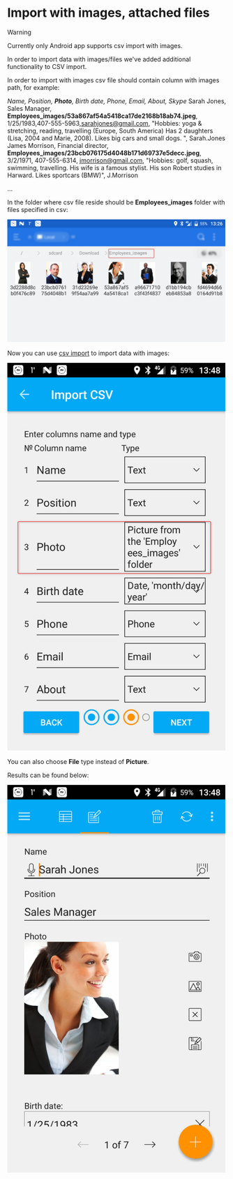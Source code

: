 # Import with images, attached files #

> [!WARNING]
> Currently only Android app supports csv import with images.

In order to import data with images/files we've added additional functionality to CSV import.

In order to import with images csv file should contain column with images path, for example:

*Name, Position, **Photo**, Birth date, Phone, Email, About, Skype*
Sarah Jones, Sales
Manager, **Employees_images/53a867af54a5418ca17de2168b18ab74.jpeg**, 1/25/1983,407-555-5963,sarahjones@gmail.com, "Hobbies: yoga & stretching, reading, travelling (Europe, South America) Has 2 daughters (Lisa, 2004 and Marie, 2008). Likes big cars and small dogs.  ", Sarah.Jones
James Morrison, Financial director, **Employees_images/23bcb076175d4048b171d69737e5decc.jpeg**, 3/2/1971, 407-555-6314, jmorrison@gmail.com, "Hobbies: golf, squash, swimming, travelling. His wife is a famous stylist. His son Robert studies in Harward. Likes sportcars  (BMW)", J.Morrison

...

In the folder where csv file reside should be **Employees_images** folder with files specified in csv:

<img src="../../images/csv_import/images.png" style="width:500px"/>

Now you can use [csv import](csv_import.md) to import data with images:

<img src="../../images/csv_import/picture.png" style="width:500px"/>

You can also choose **File** type instead of **Picture**.

Results can be found below:

<img src="../../images/csv_import/result.png" style="width:500px"/>
